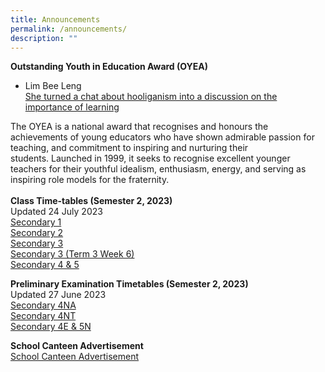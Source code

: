 ```yaml
---
title: Announcements
permalink: /announcements/
description: ""
---
```

**Outstanding Youth in Education Award (OYEA)**

*   Lim Bee Leng  
    [She turned a chat about hooliganism into a discussion on the importance of learning](https://www.schoolbag.edu.sg/story/she-turned-a-chat-about-hooliganism-into-a-discussion-on-the-importance-of-learning)

The OYEA is a national award that recognises and honours the achievements of young educators who&nbsp;have shown admirable passion for teaching, and commitment to inspiring and nurturing their students.&nbsp;Launched in 1999, it seeks to recognise excellent younger teachers for their youthful idealism, enthusiasm, energy, and serving as inspiring role models for the fraternity.<br><br>
**Class Time-tables (Semester 2, 2023)** <br>
Updated 24 July 2023
<br>
[Secondary 1](/files/2023%20sem%202_class%20timetable_sec%201.pdf)<br>
[Secondary 2](/files/2023%20sem%202_class%20timetable_sec%202.pdf)<br>
[Secondary 3](/files/2023%20sem%202_class%20timetable_sec%203.pdf)<br>
[Secondary 3 (Term 3 Week 6)](/files/sec%203%20timetable%20(term%203%20week%206).pdf)<br>
[Secondary 4 &amp; 5](/files/2023%20sem%202_class%20timetable_sec%204_5.pdf)<br>

**Preliminary Examination Timetables (Semester 2, 2023)** <br>
Updated 27 June 2023
<br>
[Secondary 4NA](/files/4na%20prelim%202023.pdf)
<br>
[Secondary 4NT](/files/4nt%20prelim%202023.pdf)
<br>
[Secondary 4E &amp; 5N](/files/4e5nprelim_time_table_2023_v5.pdf)

**School Canteen Advertisement** <br>
[School Canteen Advertisement](https://www.kentridgesec.moe.edu.sg/news-events/school-canteen-advertisement/)<br>